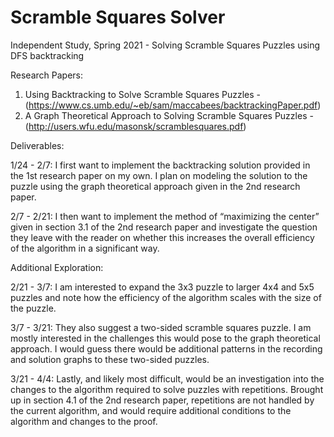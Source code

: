 # Scramble Squares Solver
Independent Study, Spring 2021 - Solving Scramble Squares Puzzles using DFS backtracking

Research Papers:

1. Using Backtracking to Solve Scramble Squares Puzzles - (https://www.cs.umb.edu/~eb/sam/maccabees/backtrackingPaper.pdf)
2. A Graph Theoretical Approach to Solving Scramble Squares Puzzles - (http://users.wfu.edu/masonsk/scramblesquares.pdf)

Deliverables:

1/24 - 2/7: I first want to implement the backtracking solution provided in the 1st research paper on my own. I plan on modeling the solution to the puzzle using the graph theoretical approach given in the 2nd research paper.

2/7 - 2/21: I then want to implement the method of “maximizing the center” given in section 3.1 of the 2nd research paper and investigate the question they leave with the reader on whether this increases the overall efficiency of the algorithm in a significant way.

Additional Exploration:

2/21 - 3/7: I am interested to expand the 3x3 puzzle to larger 4x4 and 5x5 puzzles and note how the efficiency of the algorithm
scales with the size of the puzzle.

3/7 - 3/21: They also suggest a two-sided scramble squares puzzle. I am mostly interested in the challenges this would pose to
the graph theoretical approach. I would guess there would be additional patterns in the recording and solution graphs to these
two-sided puzzles.

3/21 - 4/4: Lastly, and likely most difficult, would be an investigation into the changes to the algorithm required to solve
puzzles with repetitions. Brought up in section 4.1 of the 2nd research paper, repetitions are not handled by the current algorithm, and would require additional conditions to the algorithm and changes to the proof.
